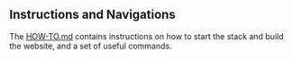 ## Instructions and Navigations
The [HOW-TO.md](HOW-TO.md) contains instructions on how to start the stack and build the website, and a set of useful
commands.
